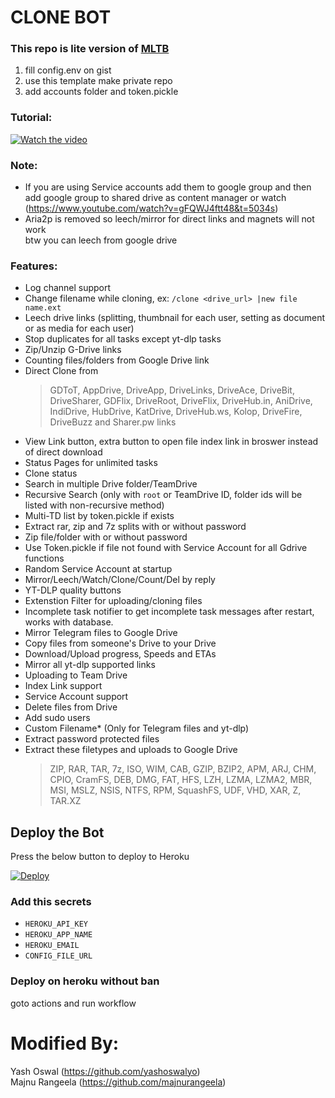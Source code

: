 # CLONE BOT
### This repo is lite version of <a href="https://github.com/anasty17/mirror-leech-telegram-bot">MLTB</a>

1. fill config.env on gist <br>
2. use this template make private repo <br>
3. add accounts folder and token.pickle <br>

### Tutorial:
[![Watch the video](https://img.youtube.com/vi/ZK4e7n1jEE0/hqdefault.jpg)](https://youtu.be/ZK4e7n1jEE0)

### Note: 
- If you are using Service accounts add them to google group and then add google group to shared drive as content manager or watch (https://www.youtube.com/watch?v=gFQWJ4ftt48&t=5034s)
- Aria2p is removed so leech/mirror for direct links and magnets will not work <br>
btw you can leech from google drive

### Features:
- Log channel support
- Change filename while cloning, ex: `/clone <drive_url> |new file name.ext`
- Leech drive links (splitting, thumbnail for each user, setting as document or as media for each user)
- Stop duplicates for all tasks except yt-dlp tasks
- Zip/Unzip G-Drive links
- Counting files/folders from Google Drive link
- Direct Clone from 
  > GDToT, AppDrive, DriveApp, DriveLinks, DriveAce, DriveBit, DriveSharer, GDFlix, DriveRoot, DriveFlix, DriveHub.in, AniDrive, IndiDrive, HubDrive, KatDrive, DriveHub.ws, Kolop, DriveFire, DriveBuzz and Sharer.pw links
- View Link button, extra button to open file index link in broswer instead of direct download
- Status Pages for unlimited tasks
- Clone status
- Search in multiple Drive folder/TeamDrive
- Recursive Search (only with `root` or TeamDrive ID, folder ids will be listed with non-recursive method)
- Multi-TD list by token.pickle if exists
- Extract rar, zip and 7z splits with or without password
- Zip file/folder with or without password
- Use Token.pickle if file not found with Service Account for all Gdrive functions
- Random Service Account at startup
- Mirror/Leech/Watch/Clone/Count/Del by reply
- YT-DLP quality buttons
- Extenstion Filter for uploading/cloning files
- Incomplete task notifier to get incomplete task messages after restart, works with database.
- Mirror Telegram files to Google Drive
- Copy files from someone's Drive to your Drive
- Download/Upload progress, Speeds and ETAs
- Mirror all yt-dlp supported links
- Uploading to Team Drive
- Index Link support
- Service Account support
- Delete files from Drive
- Add sudo users
- Custom Filename* (Only for Telegram files and yt-dlp)
- Extract password protected files
- Extract these filetypes and uploads to Google Drive
  > ZIP, RAR, TAR, 7z, ISO, WIM, CAB, GZIP, BZIP2, APM, ARJ, CHM, CPIO, CramFS, DEB, DMG, FAT, HFS, LZH, LZMA, LZMA2, MBR, MSI, MSLZ, NSIS, NTFS, RPM, SquashFS, UDF, VHD, XAR, Z, TAR.XZ

 ## Deploy the Bot

Press the below button to deploy to Heroku

[![Deploy](https://www.herokucdn.com/deploy/button.svg)](https://heroku.com/deploy)
### Add this secrets
- `HEROKU_API_KEY`
- `HEROKU_APP_NAME`
- `HEROKU_EMAIL`
- `CONFIG_FILE_URL`

### Deploy on heroku without ban
goto actions and run workflow

# Modified By:
Yash Oswal (https://github.com/yashoswalyo) <br>
Majnu Rangeela (https://github.com/majnurangeela)
